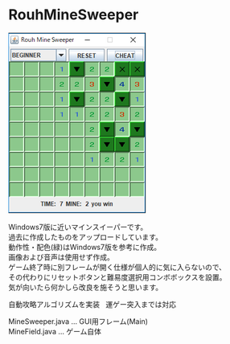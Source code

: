# RouhMineSweeper

![ゲーム画面](https://github.com/Rouhjp/RouhMineSweeper/blob/master/screenshot.png)

Windows7版に近いマインスイーパーです。  
過去に作成したものをアップロードしています。  
動作性・配色(緑)はWindows7版を参考に作成。  
画像および音声は使用せず作成。  
ゲーム終了時に別フレームが開く仕様が個人的に気に入らないので、  
その代わりにリセットボタンと難易度選択用コンボボックスを設置。  
気が向いたら何かしら改良を施そうと思います。

自動攻略アルゴリズムを実装  
運ゲー突入までは対応  

MineSweeper.java ... GUI用フレーム(Main)  
MineField.java ... ゲーム自体  
